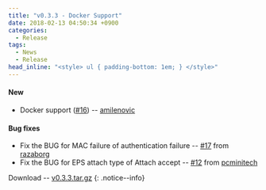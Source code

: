 ```yaml
---
title: "v0.3.3 - Docker Support"
date: 2018-02-13 04:50:34 +0900
categories:
  - Release
tags:
  - News
  - Release
head_inline: "<style> ul { padding-bottom: 1em; } </style>"
---
```


#### New
- Docker support ([#16](https://github.com/open5gs/nextepc/issues/16)) -- [amilenovic](https://github.com/amilenovic)

#### Bug fixes
- Fix the BUG for MAC failure of authentication failure -- [#17](https://github.com/open5gs/nextepc/issues/17) from [razaborg](https://github.com/razaborg)
- Fix the BUG for EPS attach type of Attach accept -- [#12](https://github.com/open5gs/nextepc/issues/12) from [pcminitech](https://github.com/pcminitech)

Download -- [v0.3.3.tar.gz](https://github.com/open5gs/nextepc/archive/v0.3.3.tar.gz)
{: .notice--info}
